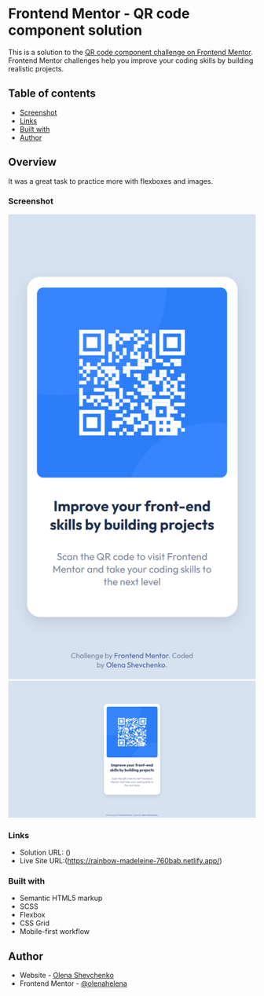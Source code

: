 # Frontend Mentor - QR code component solution

This is a solution to the [QR code component challenge on Frontend Mentor](https://www.frontendmentor.io/challenges/qr-code-component-iux_sIO_H). Frontend Mentor challenges help you improve your coding skills by building realistic projects. 

## Table of contents

  - [Screenshot](#screenshot)
  - [Links](#links)
  - [Built with](#built-with)
- [Author](#author)


## Overview

It was a great task to practice more with flexboxes and images.

### Screenshot

![](./phone_screenshot.png)
![](./laptop_screenshot.png)

### Links

- Solution URL: ()
- Live Site URL:(https://rainbow-madeleine-760bab.netlify.app/)

### Built with

- Semantic HTML5 markup
- SCSS 
- Flexbox
- CSS Grid
- Mobile-first workflow


## Author

- Website - [Olena Shevchenko](https://github.com/olenahelena?tab=repositories)
- Frontend Mentor - [@olenahelena](https://www.frontendmentor.io/profile/olenahelena)
